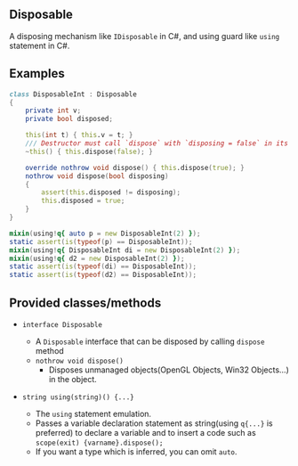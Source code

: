 Disposable
---

A disposing mechanism like `IDisposable` in C#, and using guard like `using` statement in C#.

## Examples

```d
class DisposableInt : Disposable
{
    private int v;
    private bool disposed;

    this(int t) { this.v = t; }
    /// Destructor must call `dispose` with `disposing = false` in its body
    ~this() { this.dispose(false); }

    override nothrow void dispose() { this.dispose(true); }
    nothrow void dispose(bool disposing)
    {
        assert(this.disposed != disposing);
        this.disposed = true;
    }
}

mixin(using!q{ auto p = new DisposableInt(2) });
static assert(is(typeof(p) == DisposableInt));
mixin(using!q{ DisposableInt di = new DisposableInt(2) });
mixin(using!q{ d2 = new DisposableInt(2) });
static assert(is(typeof(di) == DisposableInt));
static assert(is(typeof(d2) == DisposableInt));
```

## Provided classes/methods

- `interface Disposable`
    - A `Disposable` interface that can be disposed by calling `dispose` method
    - `nothrow void dispose()`
        - Disposes unmanaged objects(OpenGL Objects, Win32 Objects...) in the object.

- `string using(string)() {...}`
    - The `using` statement emulation.
    - Passes a variable declaration statement as string(using `q{...}` is preferred) to declare a variable and to insert a code such as `scope(exit) {varname}.dispose();`
    - If you want a type which is inferred, you can omit `auto`.

